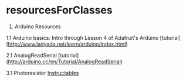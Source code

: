 # resourcesForClasses

1. Arduino Resources

1.1 Arduino basics: Intro through Lesson 4 of Adafruit's Arduino [tutorial]
	(http://www.ladyada.net/learn/arduino/index.html)

2.1 AnalogReadSerial [tutorial]
(http://arduino.cc/en/Tutorial/AnalogReadSerial)

3.1 Photoresistor
[Instructables](http://www.instructables.com/id/How-to-Use-a-Light-Dependent-Resistor-LDR/)
